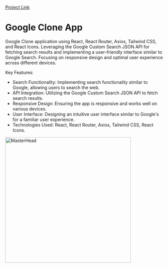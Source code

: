 [Project Link](https://google-clone-app-three.vercel.app/)


# Google Clone App
Google Clone application using React, React Router, Axios, Tailwind CSS, and React Icons. Leveraging the Google Custom Search JSON API for fetching search results and implementing a user-friendly interface similar to Google Search. Focusing on responsive design and optimal user experience across different devices.

Key Features:
- Search Functionality: Implementing search functionality similar to Google, allowing users to search the web.
- API Integration: Utilizing the Google Custom Search JSON API to fetch search results.
- Responsive Design: Ensuring the app is responsive and works well on various devices.
- User Interface: Designing an intuitive user interface similar to Google's for a familiar user experience.
- Technologies Used: React, React Router, Axios, Tailwind CSS, React Icons.


 <p float="left">
    <img src="https://miro.medium.com/v2/resize:fit:1200/1*BotAIpotlmG2qqgE6wWfUQ.gif" alt="MasterHead" width="400" />
</p>
